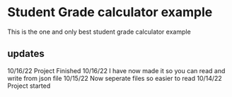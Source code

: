 # Student Grade calculator example
This is the one and only best student grade calculator example
## updates
10/16/22 Project Finished
10/16/22 I have now made it so you can read and write from json file
10/15/22 Now seperate files so easier to read
10/14/22 Project started
